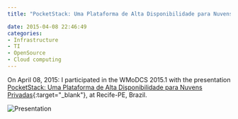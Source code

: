 ```yaml
---
title: "PocketStack: Uma Plataforma de Alta Disponibilidade para Nuvens Privadas"

date: 2015-04-08 22:46:49
categories:
- Infrastructure
- TI
- OpenSource
- Cloud computing
---
```


On April 08, 2015:  I participated in the WMoDCS 2015.1 with the presentation [PocketStack: Uma Plataforma de Alta Disponibilidade para Nuvens Privadas](https://www.modcs.org/wp-content/uploads/wmodcs/2015-1/Felipe-WMoDCS-2015-1.pdf){:target="_blank"}, at Recife-PE, Brazil.


![Presentation](/assets/images/posts/wmodcs-2015/wmodcs2015.png)


<!-- Details in this [link](
{ :target="_blank"}. -->
